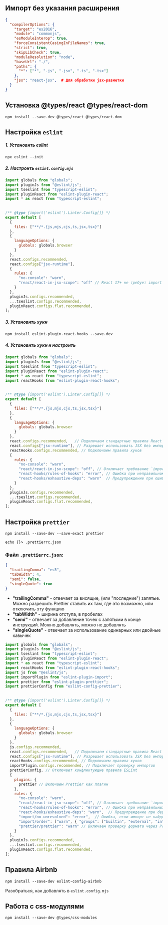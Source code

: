 
## Импорт без указания расширения

```json
{  
  "compilerOptions": {  
    "target": "es2016",  
    "module": "commonjs",  
    "esModuleInterop": true,  
    "forceConsistentCasingInFileNames": true,  
    "strict": true,  
    "skipLibCheck": true,  
    "moduleResolution": "node",  
    "baseUrl": "./",  
    "paths": {  
      "*": ["*", ".js", ".jsx", ".ts", ".tsx"]  
    },  
    "jsx": "react-jsx",  # Для обработки jsx-разметки
  }  
}
```

## Установка @types/react @types/react-dom

```shell
npm install --save-dev @types/react @types/react-dom
```


## Настройка `eslint`

##### 1. Установить eslint

```shell
npx eslint --init
```

##### 2. Настроить `eslint.config.mjs` 

```js
import globals from "globals";  
import pluginJs from "@eslint/js";  
import tseslint from "typescript-eslint";  
import pluginReact from "eslint-plugin-react";  
import * as react from "typescript-eslint";  
  
  
/** @type {import('eslint').Linter.Config[]} */  
export default [  
  {  
    files: ["**/*.{js,mjs,cjs,ts,jsx,tsx}"]  
  },  
  {  
    languageOptions: {  
      globals: globals.browser  
    }  
  },  
  react.configs.recommended,  
  react.configs["jsx-runtime"],  
  {  
    rules: {  
      "no-console": "warn",  
      "react/react-in-jsx-scope": "off" // React 17+ не требует import React  
    }  
  },  
  pluginJs.configs.recommended,  
  ...tseslint.configs.recommended,  
  pluginReact.configs.flat.recommended,  
];
```

##### 3. Установить хуки

```
npm install eslint-plugin-react-hooks --save-dev
```

##### 4. Установить хуки и настроить

```js
import globals from "globals";  
import pluginJs from "@eslint/js";  
import tseslint from "typescript-eslint";  
import pluginReact from "eslint-plugin-react";  
import * as react from "typescript-eslint";  
import reactHooks from "eslint-plugin-react-hooks";  
  
  
/** @type {import('eslint').Linter.Config[]} */  
export default [  
  {  
    files: ["**/*.{js,mjs,cjs,ts,jsx,tsx}"]  
  },  
  {  
    languageOptions: {  
      globals: globals.browser  
    }  
  },  
  react.configs.recommended,   // Подключаем стандартные правила React  
  react.configs["jsx-runtime"], // Разрешает использовать JSX без импорта React  
  reactHooks.configs.recommended, // Подключаем правила хуков  
  {  
    rules: {  
      "no-console": "warn",  
      "react/react-in-jsx-scope": "off", // Отключает требование `import React`  
      "react-hooks/rules-of-hooks": "error", // Ошибка при неправильном использовании хуков  
      "react-hooks/exhaustive-deps": "warn"  // Предупреждение при ошибках в deps useEffect  
    }  
  },  
  pluginJs.configs.recommended,  
  ...tseslint.configs.recommended,  
  pluginReact.configs.flat.recommended,  
];
```


## Настройка `prettier`

```shell
npm install --save-dev --save-exact prettier

echo {}> .prettierrc.json
```

### Файл `.prettierrc.json`:

```json
{  
  "trailingComma": "es5",  
  "tabWidth": 4,  
  "semi": false,  
  "singleQuote": true  
}
```

- **"trailingComma"** - отвечает за висящие, (или "последние") запятые. Можно разрешить Prettier ставить их там, где это возможно, или отключить эту функцию
- **"tabWidth"** - ширина отступа, в пробелах
- **"semi"** - отвечает за добавление точек с запятыми в конце инструкций. Можно добавлять, можно не добавлять
- **"singleQuote"** - отвечает за использование одинарных или двойные кавычек

```js
import globals from "globals";  
import pluginJs from "@eslint/js";  
import tseslint from "typescript-eslint";  
import pluginReact from "eslint-plugin-react";  
import * as react from "typescript-eslint";  
import reactHooks from "eslint-plugin-react-hooks";  
import js from "@eslint/js";  
import importPlugin from "eslint-plugin-import";  
import prettier from "eslint-plugin-prettier";  
import prettierConfig from "eslint-config-prettier";  
  
  
/** @type {import('eslint').Linter.Config[]} */  
export default [  
  {  
    files: ["**/*.{js,mjs,cjs,ts,jsx,tsx}"]  
  },  
  {  
    languageOptions: {  
      globals: globals.browser  
    }  
  },  
  js.configs.recommended,  
  react.configs.recommended,   // Подключаем стандартные правила React  
  react.configs["jsx-runtime"], // Разрешает использовать JSX без импорта React  
  reactHooks.configs.recommended, // Подключаем правила хуков  
  importPlugin.configs.recommended, // Подключает проверку импортов  
  prettierConfig, // Отключает конфликтующие правила ESLint  
  {  
    plugins: {  
      prettier // Включаем Prettier как плагин  
    },  
    rules: {  
      "no-console": "warn",  
      "react/react-in-jsx-scope": "off", // Отключает требование `import React`  
      "react-hooks/rules-of-hooks": "error", // Ошибка при неправильных хуках  
      "react-hooks/exhaustive-deps": "warn",  // Предупреждение при deps useEffect  
      "import/no-unresolved": "error",  // Ошибка, если импорт не найден  
      "import/order": ["warn", { "groups": ["builtin", "external", "internal"] }], // Упорядочивание импортов  
      "prettier/prettier": "warn" // Включаем проверку формата через Prettier  
    }  
  },  
  pluginJs.configs.recommended,  
  ...tseslint.configs.recommended,  
  pluginReact.configs.flat.recommended,  
];
```

## Правила Airbnb

```shell
npm install --save-dev eslint-config-airbnb
```

Разобраться, как добавлять в `eslint.config.mjs`

## Работа с css-модулями

```tsx
npm install --save-dev @types/css-modules
```